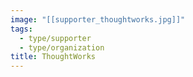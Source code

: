```yaml
---
image: "[[supporter_thoughtworks.jpg]]"
tags:
  - type/supporter
  - type/organization
title: ThoughtWorks
---
```

